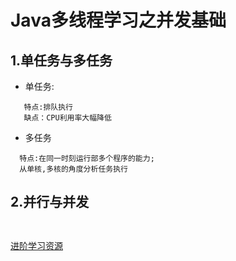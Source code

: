 # Java多线程学习之并发基础
## 1.单任务与多任务
 - 单任务:
```
   特点:排队执行
   缺点：CPU利用率大幅降低
``` 
 - 多任务
```
  特点:在同一时刻运行部多个程序的能力;
  从单核,多核的角度分析任务执行
```
## 2.并行与并发
```
  
```

[进阶学习资源](https://www.jianshu.com/u/0c1137a7da07)